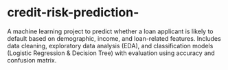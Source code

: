 # credit-risk-prediction-
A machine learning project to predict whether a loan applicant is likely to default based on demographic, income, and loan-related features. Includes data cleaning, exploratory data analysis (EDA), and classification models (Logistic Regression &amp; Decision Tree) with evaluation using accuracy and confusion matrix.
